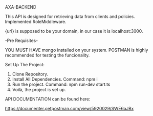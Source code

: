 AXA-BACKEND

This API is designed for retrieving data from clients and policies. Implemented RoleMiddleware.

{url} is supposed to be your domain, in our case it is localhost:3000.

-Pre Requisites-

YOU MUST HAVE mongo installed on your system.
POSTMAN is highly recommended for testing the funcionality. 

Set Up The Project:

1. Clone Repository.
2. Install All Dependencies. Command: npm i
3. Run the project. Command: npm run-dev start.ts
4. Voilà, the project is set up.

API DOCUMENTATION can be found here:

https://documenter.getpostman.com/view/5920029/SWE6aJBx
